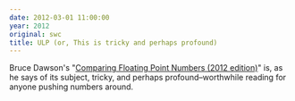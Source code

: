 ```yaml
---
date: 2012-03-01 11:00:00
year: 2012
original: swc
title: ULP (or, This is tricky and perhaps profound)
---
```

<p>Bruce Dawson's "<a href="http://randomascii.wordpress.com/2012/02/25/comparing-floating-point-numbers-2012-edition/">Comparing Floating Point Numbers (2012 edition)</a>" is, as he says of its subject, tricky, and perhaps profound–worthwhile reading for anyone pushing numbers around.</p>
